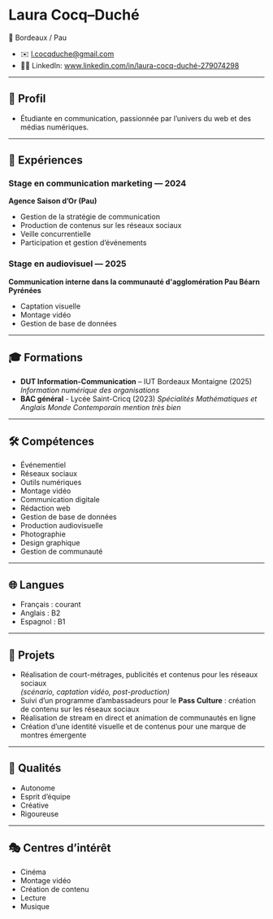 # Laura Cocq–Duché

📍 Bordeaux / Pau   
- ✉️ [l.cocqduche@gmail.com](mailto:l.cocqduche@gmail.com)
- 🧑‍🎓 LinkedIn: www.linkedin.com/in/laura-cocq-duché-279074298
---

## 🎯 Profil
- Étudiante en communication, passionnée par l’univers du web et des médias numériques.

---

## 💼 Expériences

### Stage en communication marketing — 2024  
**Agence Saison d’Or (Pau)**  
- Gestion de la stratégie de communication  
- Production de contenus sur les réseaux sociaux  
- Veille concurrentielle  
- Participation et gestion d’événements

### Stage en audiovisuel — 2025  
**Communication interne dans la communauté d'agglomération Pau Béarn Pyrénées**
- Captation visuelle
- Montage vidéo 
- Gestion de base de données

---

## 🎓 Formations
- **DUT Information-Communication** – IUT Bordeaux Montaigne (2025)  
  *Information numérique des organisations*
- **BAC général** - Lycée Saint-Cricq (2023)
  *Spécialités Mathématiques et Anglais Monde Contemporain mention très bien*
---

## 🛠️ Compétences
- Événementiel  
- Réseaux sociaux  
- Outils numériques  
- Montage vidéo
- Communication digitale
- Rédaction web
- Gestion de base de données
- Production audiovisuelle
- Photographie
- Design graphique
- Gestion de communauté


---

## 🌐 Langues
- Français : courant  
- Anglais : B2  
- Espagnol : B1

---

## 🚀 Projets
- Réalisation de court-métrages, publicités et contenus pour les réseaux sociaux  
  *(scénario, captation vidéo, post-production)*  
- Suivi d’un programme d’ambassadeurs pour le **Pass Culture** : création de contenu sur les réseaux sociaux  
- Réalisation de stream en direct et animation de communautés en ligne  
- Création d’une identité visuelle et de contenus pour une marque de montres émergente

---

## 💎 Qualités
- Autonome  
- Esprit d’équipe  
- Créative  
- Rigoureuse

---

## 🎭 Centres d’intérêt
- Cinéma  
- Montage vidéo  
- Création de contenu  
- Lecture  
- Musique

